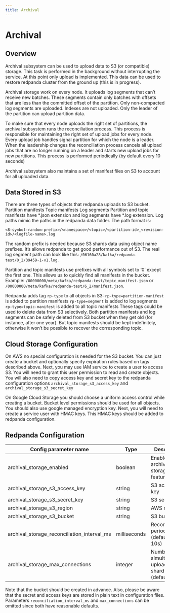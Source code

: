 ```yaml
---
title: Archival
---
```

# Archival
## Overview

Archival subsystem can be used to upload data to S3 (or compatible) storage. This task is performed in the background without interrupting the service. At this point only upload is implemented. This data can be used to restore redpanda cluster from the ground up (this is in progress).

Archival storage work on every node. It uploads log segments that can’t receive new batches. These segments contain only batches with offsets that are less than the committed offset of the partition. Only non-compacted log segments are uploaded. Indexes are not uploaded. Only the leader of the partition can upload partition data.

To make sure that every node uploads the right set of partitions, the archival subsystem runs the reconciliation process. This process is responsible for maintaining the right set of upload jobs for every node. Every upload job handles signal partition for which the node is a leader. When the leadership changes the reconciliation process cancels all upload jobs that are no longer running on a leader and starts new upload jobs for new partitions. This process is performed periodically (by default every 10 seconds)

Archival subsystem also maintains a set of manifest files on S3 to account for all uploaded data.

## Data Stored in S3

There are three types of objects that redpanda uploads to S3 bucket.
Partition manifests
Topic manifests
Log segments
Partition and topic manifests have *.json extension and log segments have *.log extension. Log paths mimic the paths in the redpanda data folder. The path format is:

```
<8-symbol-random-prefix>/<namespace>/<topic>/<partition-id>_<revision-id>/<logfile-name>.log
```

The random prefix is needed because S3 shards data using object name prefixes. It’s allows redpanda to get good performance out of S3. The real log segment path can look like this: `/06160a28/kafka/redpanda-test/0_2/39459-1-v1.log`.

Partition and topic manifests use prefixes with all symbols set to ‘0’ except the first one. This allows us to quickly find all manifests in the bucket. Example: `/00000000/meta/kafka/redpanda-test/topic_manifest.json` or `/00000000/meta/kafka/redpanda-test/6_2/manifest.json`.

Redpanda adds tag `rp-type` to all objects in S3:
`rp-type=partition-manifest` is added to partition manifests
`rp-type=segment` is added to log segments
`rp-type=topic-manifest` is added to all topic manifests
These tags could be used to delete data from S3 selectively. Both partition manifests and log segments can be safely deleted from S3 bucket when they get old (for instance, after one year). But topic manifests should be kept indefinitely, otherwise it won’t be possible to recover the corresponding topic.

## Cloud Storage Configuration

On AWS no special configuration is needed for the S3 bucket. You can just create a bucket and optionally specify expiration rules based on tags described above. Next, you may use IAM service to create a user to access S3. You will need to grant this user permission to read and create objects. You will also need to copy access key and secret key to the redpanda configuration options `archival_storage_s3_access_key` and `archival_storage_s3_secret_key`

On Google Cloud Storage you should choose a uniform access control while creating a bucket. Bucket level permissions should be used for all objects. You should also use google managed encryption key. Next, you will need to create a service user with HMAC keys. This HMAC keys should be added to redpanda configuration. 

## Redpanda Configuration

| Config parameter name                       | Type         | Descripion                                              |
|---------------------------------------------|--------------|---------------------------------------------------------|
| archival_storage_enabled                    | boolean      | Enables archival storage feature                        |
| archival_storage_s3_access_key              | string       | S3 access key                                           |
| archival_storage_s3_secret_key              | string       | S3 secret key                                           |
| archival_storage_s3_region                  | string       | AWS region                                              |
| archival_storage_s3_bucket                  | string       | S3 bucket                                               |
| archival_storage_reconciliation_interval_ms | milliseconds | Reconciliation period (default - 10s)                   |
| archival_storage_max_connections            | integer      | Number of simultaneous uploads per shard (default - 20) |

Note that the bucket should be created in advance. Also, please be aware that the secret and access keys are stored in plain text in configuration files. Parameters `reconciliation_interval_ms` and `max_connections` can be omitted since both have reasonable defaults.
